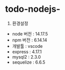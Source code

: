 # todo-nodejs-

1. 환경설정

- node 버전 : 14.17.5
- npm 버전 : 6.14.14
- 개발툴 : vscode
- express : 4.17.1
- mysql2 : 2.3.0
- sequelize :  6.6.5